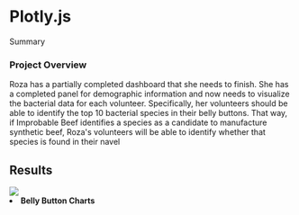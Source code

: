 # Plotly.js
Summary
### Project Overview
Roza has a partially completed dashboard that she needs to finish. She has a completed panel for demographic information and now needs to visualize the bacterial data for each volunteer. Specifically, her volunteers should be able to identify the top 10 bacterial species in their belly buttons. That way, if Improbable Beef identifies a species as a candidate to manufacture synthetic beef, Roza's volunteers will be able to identify whether that species is found in their navel

## Results
<img src="Resource/Belly Button Charts.png">
<B><li> Belly Button Charts </li></B>
